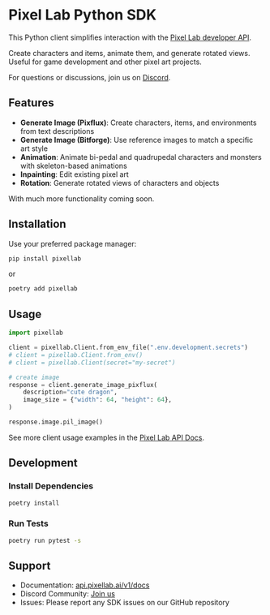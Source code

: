 # Pixel Lab Python SDK

This Python client simplifies interaction with the [Pixel Lab developer API](http://api.pixellab.ai/v1).

Create characters and items, animate them, and generate rotated views. Useful for game development and other pixel art projects.

For questions or discussions, join us on [Discord](https://discord.gg/pBeyTBF8T7).

## Features

- **Generate Image (Pixflux)**: Create characters, items, and environments from text descriptions
- **Generate Image (Bitforge)**: Use reference images to match a specific art style
- **Animation**: Animate bi-pedal and quadrupedal characters and monsters with skeleton-based animations
- **Inpainting**: Edit existing pixel art
- **Rotation**: Generate rotated views of characters and objects

With much more functionality coming soon.

## Installation

Use your preferred package manager:

```bash
pip install pixellab
```

or

```bash
poetry add pixellab
```

## Usage

```python
import pixellab

client = pixellab.Client.from_env_file(".env.development.secrets")
# client = pixellab.Client.from_env()
# client = pixellab.Client(secret="my-secret")

# create image
response = client.generate_image_pixflux(
    description="cute dragon",
    image_size = {"width": 64, "height": 64},
)

response.image.pil_image()
```

See more client usage examples in the [Pixel Lab API Docs](https://api.pixellab.ai/v1/docs).

## Development

### Install Dependencies

```bash
poetry install
```

### Run Tests

```bash
poetry run pytest -s
```

## Support

- Documentation: [api.pixellab.ai/v1/docs](https://api.pixellab.ai/v1/docs)
- Discord Community: [Join us](https://discord.gg/pBeyTBF8T7)
- Issues: Please report any SDK issues on our GitHub repository
